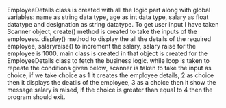 EmployeeDetails class is created with all the logic part along with global variables: name as string data type, age as int data type, salary as float datatype and designation as string datatype. To get user input I have taken Scanner object, create() method is created to take the inputs of the employees. display() method to display the all the details of the required employee, salaryraise() to increment the salary, salary raise for the employee is 1000. main class is created in that object is created for the EmployeeDetails class to fetch the business logic. while loop is taken to repeate the conditions given below, scanner is taken to take the input as choice, if we take choice as 1 it creates the employee details, 2 as choice then it displays the deatils of the employee, 3 as a choice then it show the message salary is raised, if the choice is greater than equal to 4 then the program should exit.
